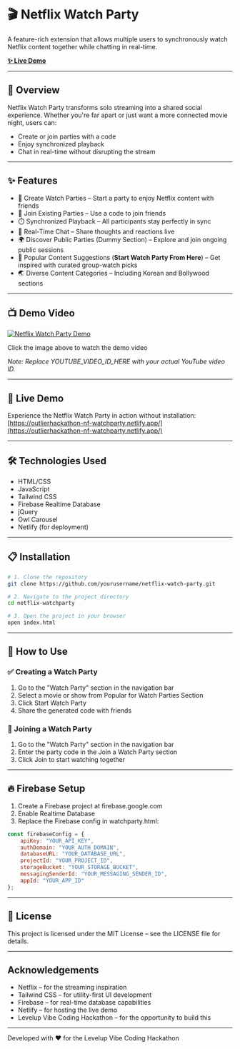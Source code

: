 # 🎬 Netflix Watch Party

A feature-rich extension that allows multiple users to synchronously watch Netflix content together while chatting in real-time.

**[✨ Live Demo](https://outlierhackathon-nf-watchparty.netlify.app/)**

---

## 🌟 Overview

Netflix Watch Party transforms solo streaming into a shared social experience. Whether you're far apart or just want a more connected movie night, users can:
- Create or join parties with a code
- Enjoy synchronized playback
- Chat in real-time without disrupting the stream

---

## ✨ Features
- 🎉 Create Watch Parties – Start a party to enjoy Netflix content with friends
- 🔗 Join Existing Parties – Use a code to join friends
- ⏱️ Synchronized Playback – All participants stay perfectly in sync
- 💬 Real-Time Chat – Share thoughts and reactions live
- 🌍 Discover Public Parties (Dummy Section) – Explore and join ongoing public sessions
- 🎥 Popular Content Suggestions (**Start Watch Party From Here**) – Get inspired with curated group-watch picks
- 🌏 Diverse Content Categories – Including Korean and Bollywood sections

---

## 📺 Demo Video

[![Netflix Watch Party Demo](https://img.youtube.com/vi/mXMbxye97W4/0.jpg)](https://www.youtube.com/watch?v=mXMbxye97W4)

Click the image above to watch the demo video

*Note: Replace YOUTUBE_VIDEO_ID_HERE with your actual YouTube video ID.*

---

## 📱 Live Demo

Experience the Netflix Watch Party in action without installation:
[https://outlierhackathon-nf-watchparty.netlify.app/](https://outlierhackathon-nf-watchparty.netlify.app/)

---

## 🛠️ Technologies Used
- HTML/CSS
- JavaScript
- Tailwind CSS
- Firebase Realtime Database
- jQuery
- Owl Carousel
- Netlify (for deployment)

---

## 📋 Installation

```bash
# 1. Clone the repository
git clone https://github.com/yourusername/netflix-watch-party.git

# 2. Navigate to the project directory
cd netflix-watchparty

# 3. Open the project in your browser
open index.html
```

---

## 🚀 How to Use

### ✅ Creating a Watch Party
1. Go to the "Watch Party" section in the navigation bar
2. Select a movie or show from Popular for Watch Parties Section
3. Click Start Watch Party
4. Share the generated code with friends

### 🔗 Joining a Watch Party
1. Go to the "Watch Party" section in the navigation bar
2. Enter the party code in the Join a Watch Party section
3. Click Join to start watching together

---

## 🔥 Firebase Setup
1. Create a Firebase project at firebase.google.com
2. Enable Realtime Database
3. Replace the Firebase config in watchparty.html:

```javascript
const firebaseConfig = {
    apiKey: "YOUR_API_KEY",
    authDomain: "YOUR_AUTH_DOMAIN",
    databaseURL: "YOUR_DATABASE_URL",
    projectId: "YOUR_PROJECT_ID",
    storageBucket: "YOUR_STORAGE_BUCKET",
    messagingSenderId: "YOUR_MESSAGING_SENDER_ID",
    appId: "YOUR_APP_ID"
};
```

---

## 📝 License

This project is licensed under the MIT License – see the LICENSE file for details.

---

## Acknowledgements
- Netflix – for the streaming inspiration
- Tailwind CSS – for utility-first UI development
- Firebase – for real-time database capabilities
- Netlify – for hosting the live demo
- Levelup Vibe Coding Hackathon – for the opportunity to build this

---

Developed with ❤️ for the Levelup Vibe Coding Hackathon 